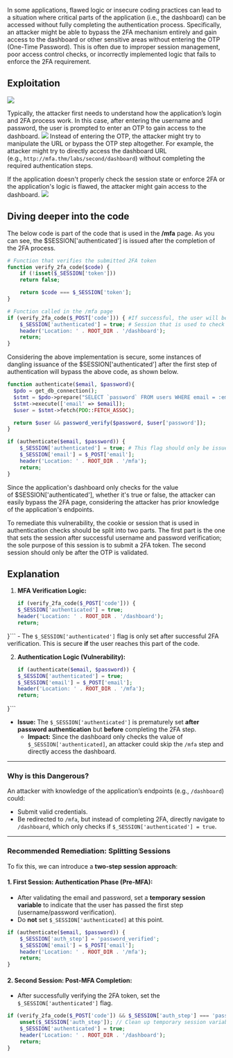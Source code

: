 In some applications, flawed logic or insecure coding practices can lead to a situation where critical parts of the application (i.e., the dashboard) can be accessed without fully completing the authentication process. Specifically, an attacker might be able to bypass the 2FA mechanism entirely and gain access to the dashboard or other sensitive areas without entering the OTP (One-Time Password). This is often due to improper session management, poor access control checks, or incorrectly implemented logic that fails to enforce the 2FA requirement.

## Exploitation
![](Pasted%20image%2020241204173222.png)

Typically, the attacker first needs to understand how the application’s login and 2FA process work. In this case, after entering the username and password, the user is prompted to enter an OTP to gain access to the dashboard.
	![](Pasted%20image%2020241204173308.png)
Instead of entering the OTP, the attacker might try to manipulate the URL or bypass the OTP step altogether. For example, the attacker might try to directly access the dashboard URL (e.g., `http://mfa.thm/labs/second/dashboard`) without completing the required authentication steps.

If the application doesn't properly check the session state or enforce 2FA or the application's logic is flawed, the attacker might gain access to the dashboard.
	![](Pasted%20image%2020241204173521.png)

## Diving deeper into the code
The below code is part of the code that is used in the **/mfa** page. As you can see, the $SESSION['authenticated'] is issued after the completion of the 2FA process.

```php
# Function that verifies the submitted 2FA token
function verify_2fa_code($code) {
    if (!isset($_SESSION['token']))
    return false;

    return $code === $_SESSION['token'];
}

# Function called in the /mfa page
if (verify_2fa_code($_POST['code'])) { #If successful, the user will be redirected to the dashboard.
    $_SESSION['authenticated'] = true; # Session that is used to check if the user completed the 2FA
    header('Location: ' . ROOT_DIR . '/dashboard');
    return;
}
```

Considering the above implementation is secure, some instances of dangling issuance of the $SESSION['authenticated'] after the first step of authentication will bypass the above code, as shown below.
```php
function authenticate($email, $password){
  $pdo = get_db_connection();
  $stmt = $pdo->prepare("SELECT `password` FROM users WHERE email = :email");
  $stmt->execute(['email' => $email]);
  $user = $stmt->fetch(PDO::FETCH_ASSOC);

  return $user && password_verify($password, $user['password']);
}

if (authenticate($email, $password)) {
    $_SESSION['authenticated'] = true; # This flag should only be issued after the MFA completion
    $_SESSION['email'] = $_POST['email'];
    header('Location: ' . ROOT_DIR . '/mfa');
    return;
}
```

Since the application's dashboard only checks for the value of $SESSION['authenticated'], whether it's true or false, the attacker can easily bypass the 2FA page, considering the attacker has prior knowledge of the application's endpoints.

To remediate this vulnerability, the cookie or session that is used in authentication checks should be split into two parts. The first part is the one that sets the session after successful username and password verification; the sole purpose of this session is to submit a 2FA token. The second session should only be after the OTP is validated.

## Explanation
1. **MFA Verification Logic:**
	``` php
	if (verify_2fa_code($_POST['code'])) {
    $_SESSION['authenticated'] = true; 
    header('Location: ' . ROOT_DIR . '/dashboard');
    return;
}```
    - The `$_SESSION['authenticated']` flag is only set after successful 2FA verification. This is secure **if** the user reaches this part of the code.
    
2. **Authentication Logic (Vulnerability):**
    ```php
    if (authenticate($email, $password)) {
    $_SESSION['authenticated'] = true; 
    $_SESSION['email'] = $_POST['email'];
    header('Location: ' . ROOT_DIR . '/mfa');
    return;
}```
- **Issue:** The `$_SESSION['authenticated']` is prematurely set **after password authentication** but **before** completing the 2FA step.
    - **Impact:** Since the dashboard only checks the value of `$_SESSION['authenticated]`, an attacker could skip the `/mfa` step and directly access the dashboard.

---

### **Why is this Dangerous?**

An attacker with knowledge of the application’s endpoints (e.g., `/dashboard`) could:

- Submit valid credentials.
- Be redirected to `/mfa`, but instead of completing 2FA, directly navigate to `/dashboard`, which only checks if `$_SESSION['authenticated'] = true`.

---

### **Recommended Remediation: Splitting Sessions**
To fix this, we can introduce a **two-step session approach**:

#### 1. **First Session: Authentication Phase (Pre-MFA):**
- After validating the email and password, set a **temporary session variable** to indicate that the user has passed the first step (username/password verification).
- Do **not** set `$_SESSION['authenticated]` at this point.
```php
if (authenticate($email, $password)) {
    $_SESSION['auth_step'] = 'password_verified'; 
    $_SESSION['email'] = $_POST['email'];
    header('Location: ' . ROOT_DIR . '/mfa');
    return;
}
```

#### 2. **Second Session: Post-MFA Completion:**
- After successfully verifying the 2FA token, set the `$_SESSION['authenticated']` flag.
```php
if (verify_2fa_code($_POST['code']) && $_SESSION['auth_step'] === 'password_verified') {
    unset($_SESSION['auth_step']); // Clean up temporary session variable
    $_SESSION['authenticated'] = true;
    header('Location: ' . ROOT_DIR . '/dashboard');
    return;
}
```

